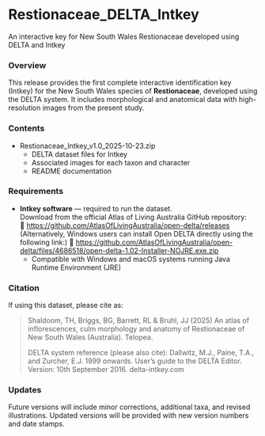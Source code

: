 # Restionaceae_DELTA_Intkey
An interactive key for New South Wales Restionaceae developed using DELTA and Intkey

### Overview
This release provides the first complete interactive identification key (Intkey) for the New South Wales species of **Restionaceae**, developed using the DELTA system. It includes morphological and anatomical data with high-resolution images from the present study.

### Contents
- Restionaceae_Intkey_v1.0_2025-10-23.zip
  - DELTA dataset files for Intkey
  - Associated images for each taxon and character
  - README documentation

### Requirements
- **Intkey software** — required to run the dataset.  
  Download from the official Atlas of Living Australia GitHub repository:  
  🔗 https://github.com/AtlasOfLivingAustralia/open-delta/releases  
(Alternatively, Windows users can install Open DELTA directly using the following link:)
🔗 https://github.com/AtlasOfLivingAustralia/open-delta/files/4686518/open-delta-1.02-Installer-NOJRE.exe.zip
  - Compatible with Windows and macOS systems running Java Runtime Environment (JRE)

### Citation
If using this dataset, please cite as:
> Shaldoom, TH, Briggs, BG, Barrett, RL & Bruhl, JJ (2025) An atlas of inflorescences, culm morphology and anatomy of Restionaceae of New South Wales (Australia). Telopea.​
> 
> DELTA system reference (please also cite):
Dallwitz, M.J., Paine, T.A., and Zurcher, E.J. 1999 onwards. User’s guide to the DELTA Editor. Version: 10th September 2016. delta-intkey.com

### Updates
Future versions will include minor corrections, additional taxa, and revised illustrations. Updated versions will be provided with new version numbers and date stamps.



​
